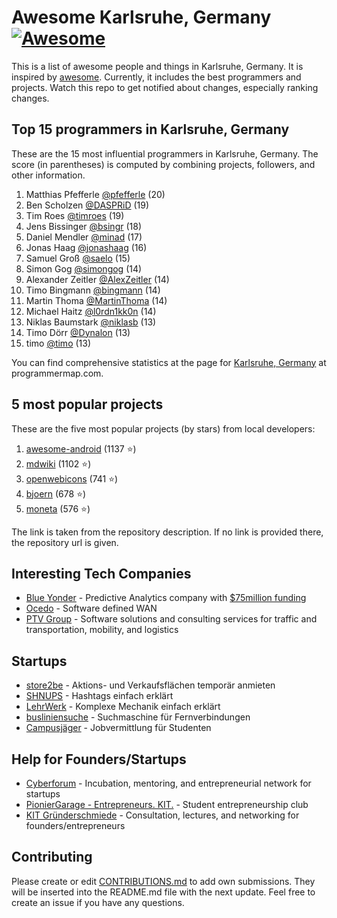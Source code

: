 Awesome Karlsruhe, Germany [![Awesome](https://cdn.rawgit.com/sindresorhus/awesome/d7305f38d29fed78fa85652e3a63e154dd8e8829/media/badge.svg)](https://github.com/sindresorhus/awesome)
================================================================================
This is a list of awesome people and things in Karlsruhe, Germany. It is inspired by [awesome](https://github.com/sindresorhus/awesome). Currently, it includes the best programmers and projects. Watch this repo to get notified about changes, especially ranking changes.

Top 15 programmers in Karlsruhe, Germany
--------------------------------------------------------------------------------
These are the 15 most influential programmers in Karlsruhe, Germany. The score (in parentheses) is computed by combining projects, followers, and other information.

1. Matthias Pfefferle [@pfefferle](https://github.com/pfefferle) (20)
2. Ben Scholzen [@DASPRiD](https://github.com/DASPRiD) (19)
3. Tim Roes [@timroes](https://github.com/timroes) (19)
4. Jens Bissinger [@bsingr](https://github.com/bsingr) (18)
5. Daniel Mendler [@minad](https://github.com/minad) (17)
6. Jonas Haag [@jonashaag](https://github.com/jonashaag) (16)
7. Samuel Groß [@saelo](https://github.com/saelo) (15)
8. Simon Gog [@simongog](https://github.com/simongog) (14)
9. Alexander Zeitler [@AlexZeitler](https://github.com/AlexZeitler) (14)
10. Timo Bingmann [@bingmann](https://github.com/bingmann) (14)
11. Martin Thoma [@MartinThoma](https://github.com/MartinThoma) (14)
12. Michael Haitz [@l0rdn1kk0n](https://github.com/l0rdn1kk0n) (14)
13. Niklas Baumstark [@niklasb](https://github.com/niklasb) (13)
14. Timo Dörr [@Dynalon](https://github.com/Dynalon) (13)
15. timo [@timo](https://github.com/timo) (13)

You can find comprehensive statistics at the page for [Karlsruhe, Germany](http://programmermap.com/area/karlsruhe-germany) at programmermap.com.

5 most popular projects
--------------------------------------------------------------------------------
These are the five most popular projects (by stars) from local developers:

1. [awesome-android](https://github.com/JStumpp/awesome-android) (1137 :star:)
2. [mdwiki](https://github.com/Dynalon/mdwiki) (1102 :star:)
3. [openwebicons](http://pfefferle.github.io/openwebicons/) (741 :star:)
4. [bjoern](https://github.com/jonashaag/bjoern) (678 :star:)
5. [moneta](https://github.com/minad/moneta) (576 :star:)

The link is taken from the repository description. If no link is provided there, the repository url is given.

Interesting Tech Companies
--------------------------------------------------------------------------------
* [Blue Yonder](http://www.blue-yonder.com) - Predictive Analytics company with [$75million funding](http://www.blue-yonder.com/en/company/press/us-investor-warburg-pincus-is-betting-75million-on-german-tech-firm-blue-yonder.html)
* [Ocedo](https://www.ocedo.com) - Software defined WAN
* [PTV Group](hhttps://www.ptvgroup.com/) - Software solutions and consulting services for traffic and transportation, mobility, and logistics

Startups
--------------------------------------------------------------------------------
* [store2be](http://store2be.com) - Aktions- und Verkaufsflächen temporär anmieten
* [SHNUPS](http://shnups.com) - Hashtags einfach erklärt
* [LehrWerk](http://lehrwerk.com) - Komplexe Mechanik einfach erklärt
* [busliniensuche](http://busliniensuche.de) - Suchmaschine für Fernverbindungen
* [Campusjäger](http://campusjaeger.de) - Jobvermittlung für Studenten

Help for Founders/Startups
--------------------------------------------------------------------------------
* [Cyberforum](https://www.cyberforum.de/angebote/fuer-gruender/) - Incubation, mentoring, and entrepreneurial network for startups
* [PionierGarage - Entrepreneurs. KIT.](http://pioniergarage.de) - Student entrepreneurship club
* [KIT Gründerschmiede](http://kit-gruenderschmiede.de) - Consultation, lectures, and networking for founders/entrepreneurs



Contributing
--------------------------------------------------------------------------------
Please create or edit [CONTRIBUTIONS.md](CONTRIBUTIONS.md) to add own submissions. They will be inserted into the README.md file with the next update. Feel free to create an issue if you have any questions.

